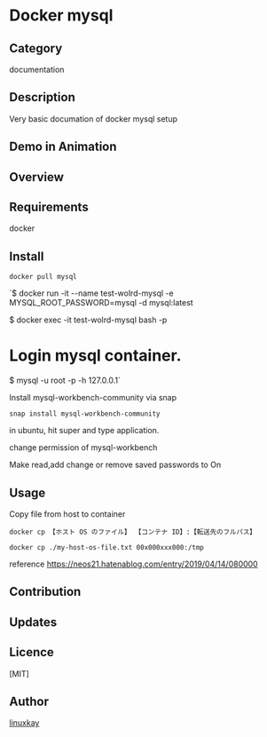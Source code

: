 # Docker mysql 

## Category

documentation

## Description

Very basic documation of docker mysql setup

## Demo in Animation

## Overview

## Requirements

docker

## Install

`docker pull mysql`

`$ docker run -it --name test-wolrd-mysql -e MYSQL_ROOT_PASSWORD=mysql -d mysql:latest

$ docker exec -it test-wolrd-mysql bash -p

# Login mysql container.
$ mysql -u root -p -h 127.0.0.1`

Install mysql-workbench-community via snap

`snap install mysql-workbench-community`

in ubuntu, hit super and type application.

change permission of mysql-workbench

Make read,add change or remove saved passwords to On

## Usage

Copy file from host to container

`docker cp 【ホスト OS のファイル】 【コンテナ ID】:【転送先のフルパス】`

`docker cp ./my-host-os-file.txt 00x000xxx000:/tmp`

reference
https://neos21.hatenablog.com/entry/2019/04/14/080000

## Contribution

## Updates

## Licence
[MIT]

## Author

[linuxkay](https://github.com/linuxkay)
